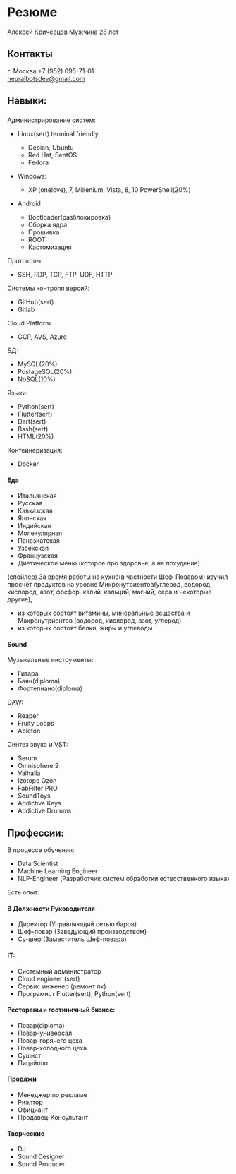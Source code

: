 # Резюме
Алексей Кричевцов
Мужчина 28 лет


## Контакты
г. Москва
+7 (952) 095-71-01  
neuralbotsdev@gmail.com


## Навыки:

### 
Администрирование систем:
  * Linux(sert) terminal friendly
    + Debian, Ubuntu
    + Red Hat, SentOS
    + Fedora
    
  
  * Windows:
    + XP (onelove), 7, Millenium, Vista, 8, 10
    PowerShell(20%)
  
  * Android
    + Bootloader(разблокировка)
    + Сборка ядра
    + Прошивка
    + ROOT
    + Кастомизация

Протоколы:
  * SSH, RDP, TCP, FTP, UDF, HTTP
  
Системы контроля версий:
  * GitHub(sert)
  * Gitlab

Cloud Platform
  * GCP, AVS, Azure

БД:
  * MySQL(20%)
  * PostageSQL(20%)
  * NoSQL(10%)

Языки:
  * Python(sert)
  * Flutter(sert)
  * Dart(sert)
  * Bash(sert)
  * HTML(20%)

Контейнеризация:
  *  Docker

#### Еда
 * Итальянская
 * Русская
 * Кавказская
 * Японская
 * Индийская
 * Молекулярная
 * Паназиатская
 * Узбекская
 * Французская
 * Диетическое меню (которое про здоровье, а не похудение)

(спойлер)
За время работы на кухне(в частности Шеф-Поваром) 
изучил просчёт продуктов на уровне 
Микронутриентов(углерод, водород, кислород, азот, фосфор, калий, кальций, магний, сера и некоторые другие), 
 + из которых состоят витамины, минеральные вещества
и Макронутриентов (водород, кислород, азот, углерод)
 + из которых состоят белки, жиры и углеводы

#### Sound

Музыкальные инструменты:
 * Гитара
 * Баян(diploma)
 * Фортепиано(diploma)

DAW:
 * Reaper
 * Fruity Loops
 * Ableton

Синтез звука и VST:
 + Serum
 + Omnisphere 2
 + Valhalla
 + Izotope Ozon
 + FabFilter PRO
 + SoundToys
 + Addictive Keys
 + Addictive Drumms


## Профессии:
В процессе обучения:
 * Data Scientist
 * Machine Learning Engineer
 * NLP-Engineer (Разработчик систем обработки естесственного языка)
  
Есть опыт:
#### В Должности Руководителя
 * Директор (Управляющий сетью баров) 
 * Шеф-повар (Заведующий производством)
 * Су-шеф (Заместитель Шеф-повара)

#### IT:
 * Системный администратор
 * Cloud engineer (sert)
 * Сервис инженер (ремонт пк)
 * Програмист Flutter(sert), Python(sert)
  
#### Рестораны и гостиничный бизнес:
 * Повар(diploma)
 * Повар-универсал
 * Повар-горячего цеха
 * Повар-холодного цеха
 * Сушист
 * Пицайоло

#### Продажи
 * Менеджер по рекламе
 * Риэлтор
 * Официант
 * Продавец-Консультант
  

#### Творческие
 * DJ
 * Sound Designer
 * Sound Producer
